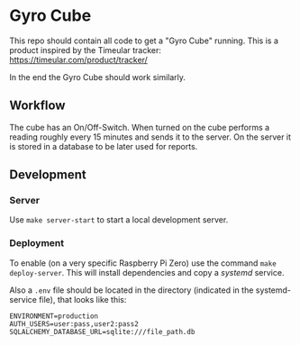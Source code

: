 # Gyro Cube

This repo should contain all code to get a "Gyro Cube" running.
This is a product inspired by the Timeular tracker: <https://timeular.com/product/tracker/>

In the end the Gyro Cube should work similarly.

## Workflow

The cube has an On/Off-Switch.
When turned on the cube performs a reading roughly every 15 minutes and sends it to the server.
On the server it is stored in a database to be later used for reports.

## Development

### Server

Use `make server-start` to start a local development server.

### Deployment

To enable (on a very specific Raspberry Pi Zero) use the command `make deploy-server`.
This will install dependencies and copy a *systemd* service.

Also a `.env` file should be located in the directory (indicated in the systemd-service file),
that looks like this:

```env
ENVIRONMENT=production
AUTH_USERS=user:pass,user2:pass2
SQLALCHEMY_DATABASE_URL=sqlite:///file_path.db
```
